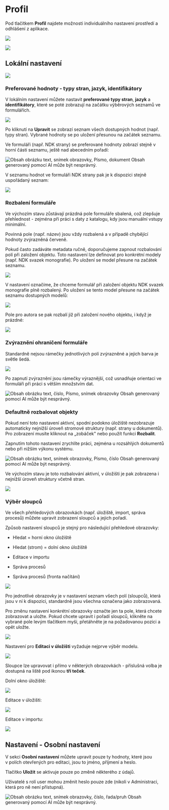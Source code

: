 # Profil

Pod tlačítkem **Profil** najdete možnosti individuálního nastavení
prostředí a odhlášení z aplikace.

![](./media/07_profil/image1.png)

![](./media/07_profil/image2.png)

## Lokální nastavení

![](./media/07_profil/image3.png)

### Preferované hodnoty - typy stran, jazyk, identifikátory

V lokálním nastavení můžete nastavit **preferované typy stran**,
**jazyk** a **identifikátory**, které se poté zobrazují na začátku
výběrových seznamů ve formulářích.

![](./media/07_profil/image4.png)



Po kliknutí na **Upravit** se zobrazí seznam všech dostupných hodnot
(např. typy stran). Vybrané hodnoty se po uložení přesunou na začátek
seznamu.

Ve formuláři (např. NDK strany) se preferované hodnoty zobrazí stejně v
horní části seznamu, ještě nad abecedním pořadí:

![Obsah obrázku text, snímek obrazovky, Písmo, dokument Obsah generovaný
pomocí AI může být
nesprávný.](./media/07_profil/image5.png)

V seznamu hodnot ve formuláři NDK strany pak je k dispozici stejně
uspořádaný seznam:

![](./media/07_profil/image6.png)

### Rozbalení formuláře

Ve výchozím stavu zůstávají prázdná pole formuláře sbalená, což zlepšuje
přehlednost - zejména při práci s daty z katalogu, kdy jsou manuální
vstupy minimální.

Povinná pole (např. název) jsou vždy rozbalená a v případě chybějící
hodnoty zvýrazněná červeně.

Pokud často zadáváte metadata ručně, doporučujeme zapnout rozbalování
polí při založení objektu. Toto nastavení lze definovat pro konkrétní
modely (např. NDK svazek monografie). Po uložení se model přesune na
začátek seznamu.

![](./media/07_profil/image7.png)

V nastavení označíme, že chceme formulář při založení objektu NDK svazek
monografie plně rozbalený. Po uložení se tento model přesune na začátek
seznamu dostupných modelů:

![](./media/07_profil/image8.png)

Pole pro autora se pak rozbalí již při založení nového objektu, i když
je prázdné:

![](./media/07_profil/image9.png)

### Zvýraznění ohraničení formuláře

Standardně nejsou rámečky jednotlivých polí zvýrazněné a jejich barva je
světle šedá.

![](./media/07_profil/image10.png)

Po zapnutí zvýraznění jsou rámečky výraznější, což usnadňuje orientaci
ve formuláři při práci s větším množstvím dat.

![Obsah obrázku text, číslo, Písmo, snímek obrazovky Obsah generovaný
pomocí AI může být
nesprávný.](./media/07_profil/image11.png)

### Defaultně rozbalovat objekty

Pokud není toto nastavení aktivní, spodní podokno úložiště nezobrazuje
automaticky nejnižší úroveň stromové struktury (např. strany u
dokumentů). Pro zobrazení musíte kliknout na „zobáček" nebo použít
funkci **Rozbalit**.

Zapnutím tohoto nastavení zrychlíte práci, zejména u rozsáhlých
dokumentů nebo při nižším výkonu systému.

![Obsah obrázku text, snímek obrazovky, Písmo, číslo Obsah generovaný
pomocí AI může být
nesprávný.](./media/07_profil/image12.png)

Ve výchozím stavu je toto rozbalování aktivní, v úložišti je pak
zobrazena i nejnižší úroveň struktury včetně stran.

![](./media/07_profil/image13.png)

### Výběr sloupců

Ve všech přehledových obrazovkách (např. úložiště, import, správa
procesů) můžete upravit zobrazení sloupců a jejich pořadí.

Způsob nastavení sloupců je stejný pro následující přehledové obrazovky:

- Hledat = horní okno úložiště

- Hledat (strom) = dolní okno úložiště

- Editace v importu

- Správa procesů

- Správa procesů (fronta načítání)

![](./media/07_profil/image14.png)

Pro jednotlivé obrazovky je v nastavení seznam všech polí (sloupců),
která jsou v ní k dispozici, standardně jsou všechna označena jako
zobrazovaná.

Pro změnu nastavení konkrétní obrazovky označte jen ta pole, která
chcete zobrazovat a uložte. Pokud chcete upravit i pořadí sloupců,
klikněte na vybrané pole levým tlačítkem myši, přetáhněte je na
požadovanou pozici a opět uložte.

![](./media/07_profil/image15.png)

Nastavení pro **Editaci v úložišti** vyžaduje nejprve výběr modelu.

![](./media/07_profil/image16.png)

Sloupce lze upravovat i přímo v některých obrazovkách - příslušná volba
je dostupná na liště pod ikonou **tří teček**.

Dolní okno úložiště:

![](./media/07_profil/image17.png)

Editace v úložišti:

![](./media/07_profil/image18.png)

Editace v importu:

![](./media/07_profil/image19.png)

## Nastavení - Osobní nastavení

V sekci **Osobní nastavení** můžete upravit pouze ty hodnoty, které jsou
v polích otevřených pro editaci, jsou to jméno, příjmení a heslo.

Tlačítko **Uložit** se aktivuje pouze po změně některého z údajů.

Uživatelé s rolí user mohou změnit heslo pouze zde (nikoli v
Administraci, která pro ně není přístupná).

![Obsah obrázku text, snímek obrazovky, číslo, řada/pruh Obsah
generovaný pomocí AI může být
nesprávný.](./media/07_profil/image20.png)